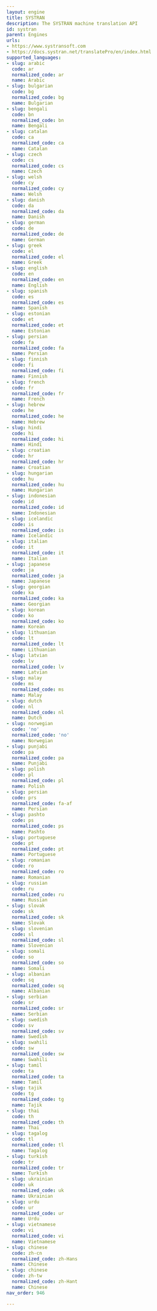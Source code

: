 ```yaml
---
layout: engine
title: SYSTRAN
description: The SYSTRAN machine translation API
id: systran
parent: Engines
urls:
- https://www.systransoft.com
- https://docs.systran.net/translatePro/en/index.html
supported_languages:
- slug: arabic
  code: ar
  normalized_code: ar
  name: Arabic
- slug: bulgarian
  code: bg
  normalized_code: bg
  name: Bulgarian
- slug: bengali
  code: bn
  normalized_code: bn
  name: Bengali
- slug: catalan
  code: ca
  normalized_code: ca
  name: Catalan
- slug: czech
  code: cs
  normalized_code: cs
  name: Czech
- slug: welsh
  code: cy
  normalized_code: cy
  name: Welsh
- slug: danish
  code: da
  normalized_code: da
  name: Danish
- slug: german
  code: de
  normalized_code: de
  name: German
- slug: greek
  code: el
  normalized_code: el
  name: Greek
- slug: english
  code: en
  normalized_code: en
  name: English
- slug: spanish
  code: es
  normalized_code: es
  name: Spanish
- slug: estonian
  code: et
  normalized_code: et
  name: Estonian
- slug: persian
  code: fa
  normalized_code: fa
  name: Persian
- slug: finnish
  code: fi
  normalized_code: fi
  name: Finnish
- slug: french
  code: fr
  normalized_code: fr
  name: French
- slug: hebrew
  code: he
  normalized_code: he
  name: Hebrew
- slug: hindi
  code: hi
  normalized_code: hi
  name: Hindi
- slug: croatian
  code: hr
  normalized_code: hr
  name: Croatian
- slug: hungarian
  code: hu
  normalized_code: hu
  name: Hungarian
- slug: indonesian
  code: id
  normalized_code: id
  name: Indonesian
- slug: icelandic
  code: is
  normalized_code: is
  name: Icelandic
- slug: italian
  code: it
  normalized_code: it
  name: Italian
- slug: japanese
  code: ja
  normalized_code: ja
  name: Japanese
- slug: georgian
  code: ka
  normalized_code: ka
  name: Georgian
- slug: korean
  code: ko
  normalized_code: ko
  name: Korean
- slug: lithuanian
  code: lt
  normalized_code: lt
  name: Lithuanian
- slug: latvian
  code: lv
  normalized_code: lv
  name: Latvian
- slug: malay
  code: ms
  normalized_code: ms
  name: Malay
- slug: dutch
  code: nl
  normalized_code: nl
  name: Dutch
- slug: norwegian
  code: 'no'
  normalized_code: 'no'
  name: Norwegian
- slug: punjabi
  code: pa
  normalized_code: pa
  name: Punjabi
- slug: polish
  code: pl
  normalized_code: pl
  name: Polish
- slug: persian
  code: prs
  normalized_code: fa-af
  name: Persian
- slug: pashto
  code: ps
  normalized_code: ps
  name: Pashto
- slug: portuguese
  code: pt
  normalized_code: pt
  name: Portuguese
- slug: romanian
  code: ro
  normalized_code: ro
  name: Romanian
- slug: russian
  code: ru
  normalized_code: ru
  name: Russian
- slug: slovak
  code: sk
  normalized_code: sk
  name: Slovak
- slug: slovenian
  code: sl
  normalized_code: sl
  name: Slovenian
- slug: somali
  code: so
  normalized_code: so
  name: Somali
- slug: albanian
  code: sq
  normalized_code: sq
  name: Albanian
- slug: serbian
  code: sr
  normalized_code: sr
  name: Serbian
- slug: swedish
  code: sv
  normalized_code: sv
  name: Swedish
- slug: swahili
  code: sw
  normalized_code: sw
  name: Swahili
- slug: tamil
  code: ta
  normalized_code: ta
  name: Tamil
- slug: tajik
  code: tg
  normalized_code: tg
  name: Tajik
- slug: thai
  code: th
  normalized_code: th
  name: Thai
- slug: tagalog
  code: tl
  normalized_code: tl
  name: Tagalog
- slug: turkish
  code: tr
  normalized_code: tr
  name: Turkish
- slug: ukrainian
  code: uk
  normalized_code: uk
  name: Ukrainian
- slug: urdu
  code: ur
  normalized_code: ur
  name: Urdu
- slug: vietnamese
  code: vi
  normalized_code: vi
  name: Vietnamese
- slug: chinese
  code: zh-cn
  normalized_code: zh-Hans
  name: Chinese
- slug: chinese
  code: zh-tw
  normalized_code: zh-Hant
  name: Chinese
nav_order: 946

---
```



